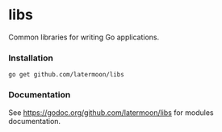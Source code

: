 # libs
Common libraries for writing Go applications.

### Installation
	go get github.com/latermoon/libs

### Documentation
See https://godoc.org/github.com/latermoon/libs for modules documentation.

